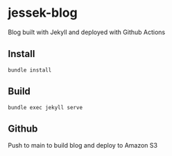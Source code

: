 jessek-blog
===========

Blog built with Jekyll and deployed with Github Actions

Install
-------

```
bundle install
```

Build
-----

```
bundle exec jekyll serve
```

Github
------

Push to main to build blog and deploy to Amazon S3
